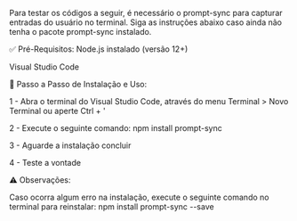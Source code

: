 Para testar os códigos a seguir, é necessário o prompt-sync para capturar entradas do usuário no terminal. Siga as instruções abaixo caso ainda não tenha o pacote prompt-sync instalado.


✅ Pré-Requisitos: 
Node.js instalado (versão 12+)

Visual Studio Code


📝 Passo a Passo de Instalação e Uso:

1 - Abra o terminal do Visual Studio Code, através do menu Terminal > Novo Terminal ou aperte Ctrl + '

2 - Execute o seguinte comando: npm install prompt-sync 

3 - Aguarde a instalação concluir

4 - Teste a vontade

⚠️ Observações: 

Caso ocorra algum erro na instalação, execute o seguinte comando no terminal para reinstalar: npm install prompt-sync --save 
